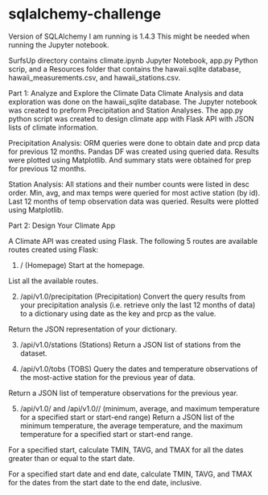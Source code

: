 # sqlalchemy-challenge

Version of SQLAlchemy I am running is 1.4.3
This might be needed when running the Jupyter notebook.

SurfsUp directory contains climate.ipynb Jupyter Notebook, app.py Python scrip, and a Resources folder that contains the hawaii.sqlite database, hawaii_measurements.csv, and hawaii_stations.csv.



Part 1: Analyze and Explore the Climate Data
Climate Analysis and data exploration was done on the hawaii_sqlite database. The Jupyter notebook was created to preform Precipitation and Station Analyses. The app.py python script was created to design climate app with Flask API with JSON lists of climate information.


Precipitation Analysis: ORM queries were done to obtain date and prcp data for previous 12 months. Pandas DF was created using queried data. Results were plotted using Matplotlib. And summary stats were obtained for prep for previous 12 months.

Station Analysis: All stations and their number counts were listed in desc order. Min, avg, and max temps were queried for most active station (by id). Last 12 months of temp observation data was queried. Results were plotted using Matplotlib. 



Part 2: Design Your Climate App

A Climate API was created using Flask. The following 5 routes are available routes created using Flask:

1. / (Homepage)
Start at the homepage.

List all the available routes.

2. /api/v1.0/precipitation (Precipitation)
Convert the query results from your precipitation analysis (i.e. retrieve only the last 12 months of data) to a dictionary using date as the key and prcp as the value.

Return the JSON representation of your dictionary.

3. /api/v1.0/stations (Stations)
Return a JSON list of stations from the dataset.

4. /api/v1.0/tobs (TOBS)
Query the dates and temperature observations of the most-active station for the previous year of data.

Return a JSON list of temperature observations for the previous year.

5. /api/v1.0/<start> and /api/v1.0/<start>/<end> (minimum, average, and maximum temperature for a specified start or start-end range)
Return a JSON list of the minimum temperature, the average temperature, and the maximum temperature for a specified start or start-end range.

For a specified start, calculate TMIN, TAVG, and TMAX for all the dates greater than or equal to the start date.

For a specified start date and end date, calculate TMIN, TAVG, and TMAX for the dates from the start date to the end date, inclusive.


